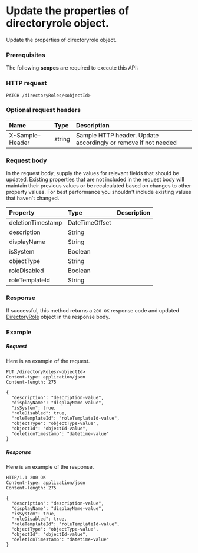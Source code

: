 # Update the properties of directoryrole object.

Update the properties of directoryrole object.
### Prerequisites
The following **scopes** are required to execute this API: 
### HTTP request
<!-- { "blockType": "ignored" } -->
```http
PATCH /directoryRoles/<objectId>
```
### Optional request headers
| Name       | Type | Description|
|:-----------|:------|:----------|
| X-Sample-Header  | string  | Sample HTTP header. Update accordingly or remove if not needed|

### Request body
In the request body, supply the values for relevant fields that should be updated. Existing properties that are not included in the request body will maintain their previous values or be recalculated based on changes to other property values. For best performance you shouldn't include existing values that haven't changed.

| Property	   | Type	|Description|
|:---------------|:--------|:----------|
|deletionTimestamp|DateTimeOffset||
|description|String||
|displayName|String||
|isSystem|Boolean||
|objectType|String||
|roleDisabled|Boolean||
|roleTemplateId|String||

### Response
If successful, this method returns a `200 OK` response code and updated [DirectoryRole](../resources/directoryrole.md) object in the response body.
### Example
##### Request
Here is an example of the request.
<!-- {
  "blockType": "request",
  "name": "update_directoryrole"
}-->
```http
PUT /directoryRoles/<objectId>
Content-type: application/json
Content-length: 275

{
  "description": "description-value",
  "displayName": "displayName-value",
  "isSystem": true,
  "roleDisabled": true,
  "roleTemplateId": "roleTemplateId-value",
  "objectType": "objectType-value",
  "objectId": "objectId-value",
  "deletionTimestamp": "datetime-value"
}
```
##### Response
Here is an example of the response.
<!-- {
  "blockType": "response",
  "truncated": false,
  "@odata.type": "microsoft.graph.directoryrole"
} -->
```http
HTTP/1.1 200 OK
Content-type: application/json
Content-length: 275

{
  "description": "description-value",
  "displayName": "displayName-value",
  "isSystem": true,
  "roleDisabled": true,
  "roleTemplateId": "roleTemplateId-value",
  "objectType": "objectType-value",
  "objectId": "objectId-value",
  "deletionTimestamp": "datetime-value"
}
```

<!-- uuid: cfe36506-792b-4056-b896-443ba1deaf72
2015-10-25 11:57:35 UTC -->
<!-- {
  "type": "#page.annotation",
  "description": "Update the properties of directoryrole object.",
  "keywords": "",
  "section": "documentation",
  "tocPath": ""
}-->